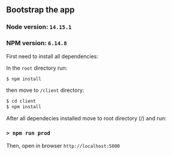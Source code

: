 ## Bootstrap the app

### Node version: `14.15.1`

### NPM version: `6.14.8`

First need to install all dependencies:

In the `root` directory run:

```sh
$ npm install
```

then move to `/client` directory:

```sh
$ cd client
$ npm install
```

After all dependecies installed move to root directory (/) and run:

### `> npm run prod`

Then, open in browser `http://localhost:5000`
